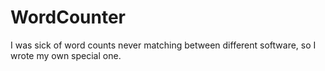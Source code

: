 # WordCounter
I was sick of word counts never matching between different software, so I wrote my own special one.
